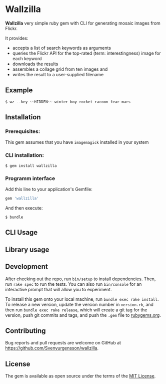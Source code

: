 # Wallzilla

**Wallzilla** very simple ruby gem with CLI for generating mosaic images from Flickr.

It provides:

* accepts a list of search keywords as arguments
* queries the Flickr API for the top-rated (term: interestingness) image for each keyword
* downloads the results
* assembles a collage grid from ten images and
* writes the result to a user-supplied filename

## Example

    $ wz --key ~~HIDDEN~~ winter boy rocket racoon fear mars



## Installation

### Prerequisites:

This gem assumes that you have `imagemagick` installed in your system

### CLI installation:

    $ gem install wallzilla

### Programm interface

Add this line to your application's Gemfile:

```ruby
gem 'wallzilla'
```

And then execute:

    $ bundle

## CLI Usage

## Library usage

## Development

After checking out the repo, run `bin/setup` to install dependencies. Then, run `rake spec` to run the tests. You can also run `bin/console` for an interactive prompt that will allow you to experiment.

To install this gem onto your local machine, run `bundle exec rake install`. To release a new version, update the version number in `version.rb`, and then run `bundle exec rake release`, which will create a git tag for the version, push git commits and tags, and push the `.gem` file to [rubygems.org](https://rubygems.org).

## Contributing

Bug reports and pull requests are welcome on GitHub at https://github.com/Svenyurgensson/wallzilla.

## License

The gem is available as open source under the terms of the [MIT License](http://opensource.org/licenses/MIT).
